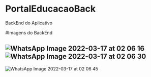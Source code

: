 # PortalEducacaoBack
BackEnd do Aplicativo 

#Imagens do BackEnd

![WhatsApp Image 2022-03-17 at 02 06 16](https://user-images.githubusercontent.com/64443527/158741315-995adf2f-1f06-4f21-831b-f5bea5ecefe5.jpeg)
![WhatsApp Image 2022-03-17 at 02 06 30](https://user-images.githubusercontent.com/64443527/158741326-9b05e0b8-522c-4fdf-a32c-c9b1f4c65be5.jpeg)
------------------------------------------------------------------------------------------------------------------------------------------------------
![WhatsApp Image 2022-03-17 at 02 06 45](https://user-images.githubusercontent.com/64443527/158741366-badb0c69-658d-41a6-a421-7ed0663d3869.jpeg)
